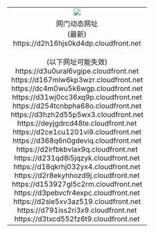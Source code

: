 ﻿<table>
  <tr></tr>
  <tr><td colspan=2 align=center><img src="https://d2h16hjs0kd4dp.cloudfront.net/Up/oGate.jpg" /></td></tr>
  <tr><td colspan=2 align=center>网门动态网址<br/>(最新)
<br>https://d2h16hjs0kd4dp.cloudfront.net
<br/><br/>(以下网址可能失效)
<br>https://d3u0ural6vgipe.cloudfront.net
<br>https://d167mlw6kp3wzr.cloudfront.net
<br>https://dc4m0wu5k6wgp.cloudfront.net
<br>https://d31wj0cc36xq9p.cloudfront.net
<br>https://d254tcnbpha68o.cloudfront.net
<br>https://d3hzh2d55p5wx3.cloudfront.net
<br>https://deyjgdrcd48te.cloudfront.net
<br>https://d2ce1cu1201vi9.cloudfront.net
<br>https://d368q6n0gdeviq.cloudfront.net
<br>https://d2irfbkbvlax9q.cloudfront.net
<br>https://d231qd8i5jqzyk.cloudfront.net
<br>https://d18qkrhj032yx4.cloudfront.net
<br>https://d2r8ekyhhozd9j.cloudfront.net
<br>https://d153927gl5c2rm.cloudfront.net
<br>https://d3pebvcfr4expc.cloudfront.net
<br>https://d2sie5xv3az519.cloudfront.net
<br>https://d791iss2ri3x9.cloudfront.net
<br>https://d3txcd552fz6t9.cloudfront.net
    </td>
  </tr>
</table>
